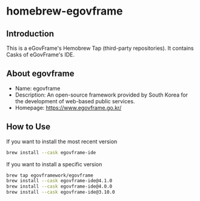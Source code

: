 # homebrew-egovframe

## Introduction
This is a eGovFrame's Hemobrew Tap (third-party repositories). It contains Casks of eGovFrame's IDE.

## About egovframe
- Name: egovframe
- Description: An open-source framework provided by South Korea for the development of web-based public services.
- Homepage: https://www.egovframe.go.kr/

## How to Use

If you want to install the most recent version
``` bash
brew install --cask egovframe-ide
```

If you want to install a specific version

``` bash
brew tap egovframework/egovframe
brew install --cask egovframe-ide@4.1.0
brew install --cask egovframe-ide@4.0.0
brew install --cask egovframe-ide@3.10.0
```
